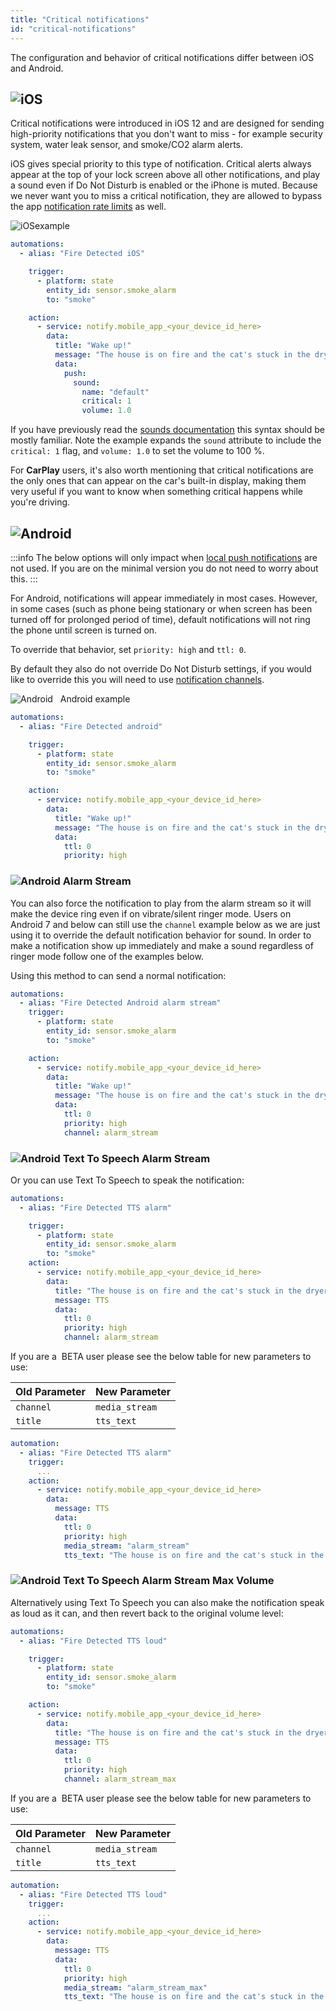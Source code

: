 ```yaml
---
title: "Critical notifications"
id: "critical-notifications"
---
```

The configuration and behavior of critical notifications differ between iOS and Android.

## ![iOS](/assets/iOS.svg)
Critical notifications were introduced in iOS 12 and are designed for sending high-priority notifications that you don't want to miss - for example security system, water leak sensor, and smoke/CO2 alarm alerts.

iOS gives special priority to this type of notification. Critical alerts always appear at the top of your lock screen above all other notifications, and play a sound even if Do Not Disturb is enabled or the iPhone is muted. Because we never want you to miss a critical notification, they are allowed to bypass the app [notification rate limits](details.md) as well.

![iOS](/assets/iOS.svg)example

```yaml
automations:
  - alias: "Fire Detected iOS"

    trigger:
      - platform: state
        entity_id: sensor.smoke_alarm
        to: "smoke"

    action:
      - service: notify.mobile_app_<your_device_id_here>
        data:
          title: "Wake up!"
          message: "The house is on fire and the cat's stuck in the dryer!"
          data:
            push:
              sound:
                name: "default"
                critical: 1
                volume: 1.0

```
If you have previously read the [sounds documentation](sounds.md) this syntax should be mostly familiar. Note the example expands the `sound` attribute to include the `critical: 1` flag, and `volume: 1.0` to set the volume to 100 %.

For **CarPlay** users, it's also worth mentioning that critical notifications are the only ones that can appear on the car's built-in display, making them very useful if you want to know when something critical happens while you're driving.

## ![Android](/assets/android.svg)

:::info
The below options will only impact when [local push notifications](local.md) are not used. If you are on the minimal version you do not need to worry about this.
:::

For Android, notifications will appear immediately in most cases. However, in some cases (such as phone being stationary or when screen has been turned off for prolonged period of time), default notifications will not ring the phone until screen is turned on.

To override that behavior, set `priority: high` and `ttl: 0`.

By default they also do not override Do Not Disturb settings, if you would like to override this you will need to use [notification channels](basic.md#notification-channels). 

![Android](/assets/android.svg) &nbsp; Android example

```yaml
automations:
  - alias: "Fire Detected android"

    trigger:
      - platform: state
        entity_id: sensor.smoke_alarm
        to: "smoke"

    action:
      - service: notify.mobile_app_<your_device_id_here>
        data:
          title: "Wake up!"
          message: "The house is on fire and the cat's stuck in the dryer!"
          data:
            ttl: 0
            priority: high
```

### ![Android](/assets/android.svg) Alarm Stream
You can also force the notification to play from the alarm stream so it will make the device ring even if on vibrate/silent ringer mode. Users on Android 7 and below can still use the `channel` example below as we are just using it to override the default notification behavior for sound. In order to make a notification show up immediately and make a sound regardless of ringer mode follow one of the examples below.

Using this method to can send a normal notification:

```yaml
automations:
  - alias: "Fire Detected Android alarm stream"
    trigger:
      - platform: state
        entity_id: sensor.smoke_alarm
        to: "smoke"

    action:
      - service: notify.mobile_app_<your_device_id_here>
        data:
          title: "Wake up!"
          message: "The house is on fire and the cat's stuck in the dryer!"
          data:
            ttl: 0
            priority: high
            channel: alarm_stream
```

### ![Android](/assets/android.svg) Text To Speech Alarm Stream
Or you can use Text To Speech to speak the notification:

```yaml
automations:
  - alias: "Fire Detected TTS alarm"

    trigger:
      - platform: state
        entity_id: sensor.smoke_alarm
        to: "smoke"
    action:
      - service: notify.mobile_app_<your_device_id_here>
        data:
          title: "The house is on fire and the cat's stuck in the dryer!"
          message: TTS
          data:
            ttl: 0
            priority: high
            channel: alarm_stream
```

If you are a &nbsp;<span class="beta">BETA</span> user please see the below table for new parameters to use:

| Old Parameter | New Parameter |
|--------|--------|
| `channel` | `media_stream` |
| `title` | `tts_text` |

```yaml
automation:
  - alias: "Fire Detected TTS alarm"
    trigger:
      ...
    action:
      - service: notify.mobile_app_<your_device_id_here>
        data:
          message: TTS
          data:
            ttl: 0
            priority: high
            media_stream: "alarm_stream"
            tts_text: "The house is on fire and the cat's stuck in the dryer!"
```

### ![Android](/assets/android.svg) Text To Speech Alarm Stream Max Volume
Alternatively using Text To Speech you can also make the notification speak as loud as it can, and then revert back to the original volume level:

```yaml
automations:
  - alias: "Fire Detected TTS loud"

    trigger:
      - platform: state
        entity_id: sensor.smoke_alarm
        to: "smoke"

    action:
      - service: notify.mobile_app_<your_device_id_here>
        data:
          title: "The house is on fire and the cat's stuck in the dryer!"
          message: TTS
          data:
            ttl: 0
            priority: high
            channel: alarm_stream_max
```

If you are a &nbsp;<span class="beta">BETA</span> user please see the below table for new parameters to use:

| Old Parameter | New Parameter |
|--------|--------|
| `channel` | `media_stream` |
| `title` | `tts_text` |

```yaml
automation:
  - alias: "Fire Detected TTS loud"
    trigger:
      ...
    action:
      - service: notify.mobile_app_<your_device_id_here>
        data:
          message: TTS
          data:
            ttl: 0
            priority: high
            media_stream: "alarm_stream_max"
            tts_text: "The house is on fire and the cat's stuck in the dryer!"
```